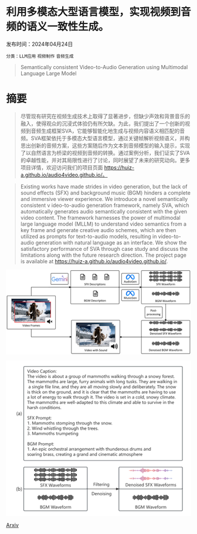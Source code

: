 # 利用多模态大型语言模型，实现视频到音频的语义一致性生成。

发布时间：2024年04月24日

`分类：LLM应用` `视频制作` `音频生成`

> Semantically consistent Video-to-Audio Generation using Multimodal Language Large Model

# 摘要

> 尽管现有研究在视频生成技术上取得了显著进步，但缺少声效和背景音乐的融入，使得观众的沉浸式体验仍有所欠缺。为此，我们提出了一个创新的视频到音频生成框架SVA，它能够智能化地生成与视频内容语义相匹配的音频。SVA框架依托于多模态大型语言模型，通过关键帧解析视频语义，并构思出创新的音频方案，这些方案随后作为文本到音频模型的输入提示，实现了以自然语言为桥梁的视频到音频的转换。通过案例分析，我们证实了SVA的卓越性能，并对其局限性进行了讨论，同时展望了未来的研究动向。更多项目详情，欢迎访问我们的项目页面 https://huiz-a.github.io/audio4video.github.io/。

> Existing works have made strides in video generation, but the lack of sound effects (SFX) and background music (BGM) hinders a complete and immersive viewer experience. We introduce a novel semantically consistent v ideo-to-audio generation framework, namely SVA, which automatically generates audio semantically consistent with the given video content. The framework harnesses the power of multimodal large language model (MLLM) to understand video semantics from a key frame and generate creative audio schemes, which are then utilized as prompts for text-to-audio models, resulting in video-to-audio generation with natural language as an interface. We show the satisfactory performance of SVA through case study and discuss the limitations along with the future research direction. The project page is available at https://huiz-a.github.io/audio4video.github.io/.

![利用多模态大型语言模型，实现视频到音频的语义一致性生成。](../../../paper_images/2404.16305/x1.png)

![利用多模态大型语言模型，实现视频到音频的语义一致性生成。](../../../paper_images/2404.16305/x2.png)

[Arxiv](https://arxiv.org/abs/2404.16305)